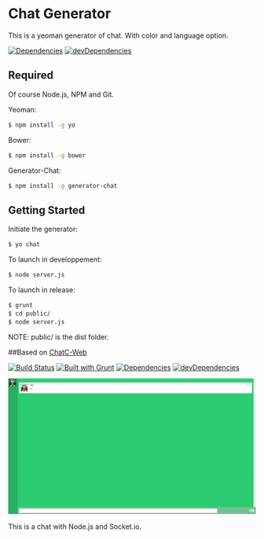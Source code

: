 # Chat Generator

This is a yeoman generator of chat.
With color and language option.

[![Dependencies](https://david-dm.org/cedced19/generator-chat.png)](https://david-dm.org/cedced19/generator-chat)
[![devDependencies](https://david-dm.org/cedced19/generator-chat/dev-status.png)](https://david-dm.org/cedced19/generator-chat#info=devDependencies)


## Required

Of course Node.js, NPM and Git.

Yeoman:

```bash
$ npm install -g yo
```

Bower:

```bash
$ npm install -g bower
```

Generator-Chat:

```bash
$ npm install -g generator-chat
```


## Getting Started

Initiate the generator:

```bash
$ yo chat
```

To launch in developpement:

```bash
$ node server.js
```

To launch in release:

```bash
$ grunt
$ cd public/
$ node server.js
```

NOTE: public/ is the dist folder.

##Based on [ChatC-Web](https://github.com/cedced19/ChatC-Web)

[![Build Status](https://travis-ci.org/cedced19/ChatC-Web.svg?branch=master)](https://travis-ci.org/cedced19/ChatC-Web)
[![Built with Grunt](https://cdn.gruntjs.com/builtwith.png)](http://gruntjs.com/)
[![Dependencies](https://david-dm.org/cedced19/ChatC-Web.png)](https://david-dm.org/cedced19/ChatC-Web)
[![devDependencies](https://david-dm.org/cedced19/ChatC-Web/dev-status.png)](https://david-dm.org/cedced19/ChatC-Web#info=devDependencies)

![demo](https://raw.githubusercontent.com/cedced19/ChatC-Web/master/demo.png)

This is a chat with Node.js and Socket.io.
